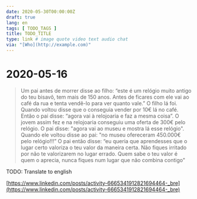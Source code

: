 ```yaml
---
date: 2020-05-30T00:00:00Z
draft: true
lang: en
tags: [ TODO_TAGS ]
title: TODO_TITLE
type: link # image quote video text audio chat
via: "[Who](http://example.com)"
---
```



# 2020-05-16

> Um pai antes de morrer disse ao filho: “este é um relógio muito antigo do teu bisavô, tem mais de 150 anos. Antes de ficares com ele vai ao café da rua e tenta vendê-lo para ver quanto vale.”
> O filho lá foi. Quando voltou disse que o conseguia vender por 10€ lá no café. Então o pai disse: “agora vai à relojoaria e faz a mesma coisa”.
> O jovem assim fez e na relojoaria conseguiu uma oferta de 300€ pelo relógio. O pai disse: "agora vai ao museu e mostra lá esse relógio".
> Quando ele voltou disse ao pai: "no museu ofereceram 450.000€ pelo relógio!!!”
> O pai então disse: “eu queria que aprendesses que o lugar certo valoriza o teu valor da maneira certa. Não fiques irritado por não te valorizarem no lugar errado. Quem sabe o teu valor é quem o aprecia, nunca fiques num lugar que não combina contigo"

TODO: Translate to english

[https://www.linkedin.com/posts/activity-6665341912821694464-_bre](https://www.linkedin.com/posts/activity-6665341912821694464-_bre)

